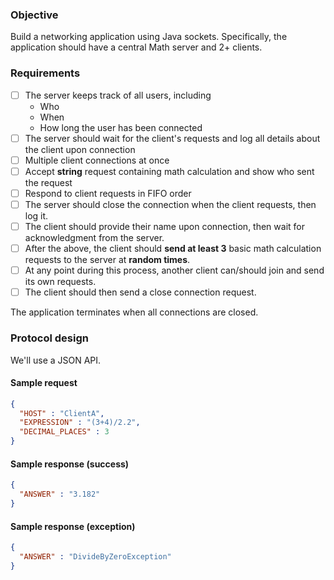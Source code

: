 ### Objective
Build a networking application using Java sockets. Specifically, the application should have a central Math server and 2+ clients.

### Requirements
- [ ] The server keeps track of all users, including
  - Who
  - When
  - How long the user has been connected
- [ ] The server should wait for the client's requests and log all details about the client upon connection
- [ ] Multiple client connections at once
- [ ] Accept **string** request containing math calculation and show who sent the request
- [ ] Respond to client requests in FIFO order
- [ ] The server should close the connection when the client requests, then log it.
- [ ] The client should provide their name upon connection, then wait for acknowledgment from the server.
- [ ] After the above, the client should **send at least 3** basic math calculation requests to the server at **random times**.
- [ ] At any point during this process, another client can/should join and send its own requests.
- [ ] The client should then send a close connection request. 

The application terminates when all connections are closed.

### Protocol design
We'll use a JSON API.

#### Sample request
```json
{
  "HOST" : "ClientA",
  "EXPRESSION" : "(3+4)/2.2",
  "DECIMAL_PLACES" : 3
}
```
#### Sample response (success)
```json
{
  "ANSWER" : "3.182"
}
```

#### Sample response (exception)
```json
{
  "ANSWER" : "DivideByZeroException"
}
```
